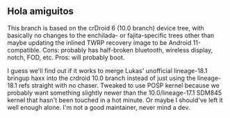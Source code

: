 ## Hola amiguitos

This branch is based on the crDroid 6 (10.0 branch) device tree, with basically no changes to the enchilada- or fajita-specific trees other than maybe updating the inlined TWRP recovery image to be Android 11-compatible. 
Cons: probably has half-broken bluetooth, wireless display, notch, FOD, etc. Pros: will probably boot.

I guess we'll find out if it works to merge Lukas' unofficial lineage-18.1 bringup haxx into the crdroid 10.0 branch instead of just using the lineage-18.1 refs straight with no chaser. Tweaked to use POSP kernel because we probably want something slightly newer than the 10.0/lineage-17.1 SDM845 kernel that hasn't been touched in a hot minute. Or maybe I should've left it well enough alone. I'm not a good maintainer, never mind a dev. 
